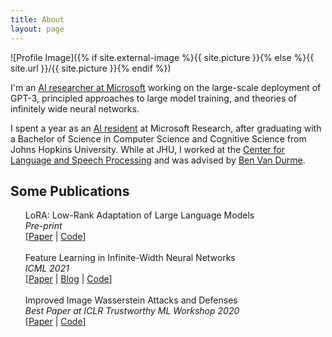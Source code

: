 ```yaml
---
title: About
layout: page
---
```

![Profile Image]({% if site.external-image %}{{ site.picture }}{% else %}{{ site.url }}/{{ site.picture }}{% endif %})

<p>I'm an <a href="https://www.microsoft.com/en-us/research/people/edwardhu/">AI researcher at Microsoft</a> working on the large-scale deployment of GPT-3, principled approaches to large model training, and theories of infinitely wide neural networks.</p>

<p>I spent a year as an <a href="https://www.microsoft.com/en-us/research/academic-program/microsoft-ai-residency-program/">AI resident</a> at Microsoft Research, after graduating with a Bachelor of Science in Computer Science and Cognitive Science from Johns Hopkins University. While at JHU, I worked at the <a href="https://www.clsp.jhu.edu/">Center for Language and Speech Processing</a> and was advised by <a href="https://www.cs.jhu.edu/~vandurme/">Ben Van Durme</a>.</p>

<h2>Some Publications</h2>

<ul class="publications">
	LoRA: Low-Rank Adaptation of Large Language Models<br>
	<i>Pre-print</i><br>
	[<a href="https://arxiv.org/abs/2106.09685">Paper</a> | <a href="https://github.com/microsoft/LoRA">Code</a>]<br>
	<br>
	Feature Learning in Infinite-Width Neural Networks<br>
	<i>ICML 2021</i><br>
	[<a href="https://arxiv.org/abs/2011.14522">Paper</a> | <a href="https://www.microsoft.com/en-us/research/blog/on-infinitely-wide-neural-networks-that-exhibit-feature-learning/">Blog</a> | <a href="https://github.com/edwardjhu/TP4">Code</a>]<br>
	<br>
	Improved Image Wasserstein Attacks and Defenses<br>
	<i>Best Paper at ICLR Trustworthy ML Workshop 2020</i><br>
	[<a href="https://arxiv.org/abs/2004.12478">Paper</a> | <a href="https://github.com/edwardjhu/improved_wasserstein">Code</a>]<br>
</ul>